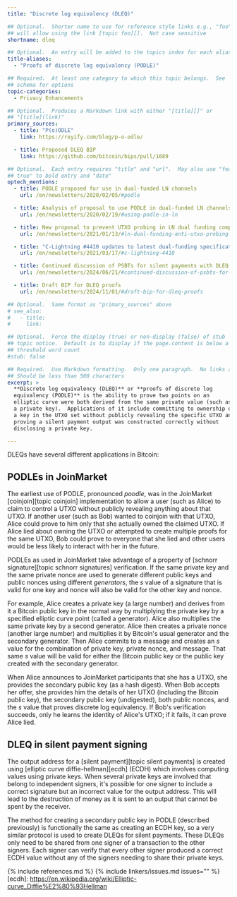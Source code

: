 ```yaml
---
title: "Discrete log equivalency (DLEQ)"

## Optional.  Shorter name to use for reference style links e.g., "foo"
## will allow using the link [topic foo][].  Not case sensitive
shortname: dleq

## Optional.  An entry will be added to the topics index for each alias
title-aliases:
  - "Proofs of discrete log equivalency (PODLE)"

## Required.  At least one category to which this topic belongs.  See
## schema for options
topic-categories:
  - Privacy Enhancements

## Optional.  Produces a Markdown link with either "[title][]" or
## "[title](link)"
primary_sources:
  - title: "P(o)ODLE"
    link: https://reyify.com/blog/p-o-odle/

  - title: Proposed DLEQ BIP
    link: https://github.com/bitcoin/bips/pull/1689

## Optional.  Each entry requires "title" and "url".  May also use "feature:
## true" to bold entry and "date"
optech_mentions:
  - title: PODLE proposed for use in dual-funded LN channels
    url: /en/newsletters/2020/02/05/#podle

  - title: Analysis of proposal to use PODLE in dual-funded LN channels
    url: /en/newsletters/2020/02/19/#using-podle-in-ln

  - title: New proposal to prevent UTXO probing in LN dual funding compared to PODLE
    url: /en/newsletters/2021/01/13/#ln-dual-funding-anti-utxo-probing

  - title: "C-Lightning #4410 updates to latest dual-funding specification draft, which no longer uses PODLE"
    url: /en/newsletters/2021/03/17/#c-lightning-4410

  - title: Continued discussion of PSBTs for silent payments with DLEQ proofs to verify correct ECDH generation
    url: /en/newsletters/2024/06/21/#continued-discussion-of-psbts-for-silent-payments

  - title: Draft BIP for DLEQ proofs
    url: /en/newsletters/2024/11/01/#draft-bip-for-dleq-proofs

## Optional.  Same format as "primary_sources" above
# see_also:
#   - title:
#     link:

## Optional.  Force the display (true) or non-display (false) of stub
## topic notice.  Default is to display if the page.content is below a
## threshold word count
#stub: false

## Required.  Use Markdown formatting.  Only one paragraph.  No links allowed.
## Should be less than 500 characters
excerpt: >
  **Discrete log equivalency (DLEQ)** or **proofs of discrete log
  equivalency (PODLE)** is the ability to prove two points on an
  elliptic curve were both derived from the same private value (such as
  a private key).  Applications of it include committing to ownership of
  a key in the UTXO set without publicly revealing the specific UTXO and
  proving a silent payment output was constructed correctly without
  disclosing a private key.

---
```

DLEQs have several different applications in Bitcoin:

## PODLEs in JoinMarket

The earliest use of PODLE, pronounced _poodle_, was in the JoinMarket
[coinjoin][topic coinjoin] implementation to allow a user (such as
Alice) to claim to control a UTXO without publicly revealing anything
about that UTXO.  If another user (such as Bob) wanted to coinjoin
with that UTXO, Alice could prove to him only that she actually owned
the claimed UTXO.  If Alice lied about owning the UTXO or attempted to
create multiple proofs for the same UTXO, Bob could prove to everyone
that she lied and other users would be less likely to interact with her
in the future.

PODLEs as used in JoinMarket take advantage of a property of [schnorr
signature][topic schnorr signatures] verification.  If the same private
key and the same private nonce are used to generate different public keys
and public nonces using different _generators_, the _s_ value of a
signature that is valid for one key and nonce will also be valid for the
other key and nonce.

For example, Alice creates a private key (a large number) and derives
from it a Bitcoin public key in the normal way by multiplying the
private key by a specified elliptic curve point (called a
generator).  Alice also multiplies the same private key by a second
generator.  Alice then creates a private nonce (another large number)
and multiplies it by Bitcoin's usual generator and the secondary
generator.  Then Alice commits to a message and creates an _s_ value for
the combination of private key, private nonce, and message.  That same
_s_ value will be valid for either the Bitcoin public key or the public
key created with the secondary generator.

When Alice announces to JoinMarket participants that she has a UTXO, she
provides the secondary public key (as a hash digest).  When Bob accepts
her offer, she provides him the details of her UTXO (including the
Bitcoin public key), the secondary public key (undigested),
both public nonces, and the _s_ value that proves discrete log
equivalency.  If Bob's verification succeeds, only he learns the
identity of Alice's UTXO; if it fails, it can prove Alice lied.

## DLEQ in silent payment signing

The output address for a [silent payment][topic silent payments] is
created using [elliptic curve diffie-hellman][ecdh] (ECDH) which
involves computing values using private keys.  When several private keys
are involved that belong to independent signers, it's possible for one
signer to include a correct signature but an incorrect value for the
output address.  This will lead to the destruction of money as it is
sent to an output that cannot be spent by the receiver.

The method for creating a secondary public key in PODLE (described
previously) is functionally the same as creating an ECDH key, so a very
similar protocol is used to create DLEQs for silent payments.  These
DLEQs only need to be shared from one signer of a transaction to the
other signers.  Each signer can verify that every other signer produced
a correct ECDH value without any of the signers needing to share their
private keys.

{% include references.md %}
{% include linkers/issues.md issues="" %}
[ecdh]: https://en.wikipedia.org/wiki/Elliptic-curve_Diffie%E2%80%93Hellman
